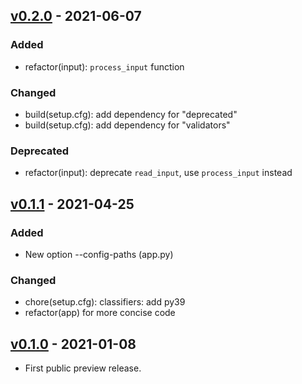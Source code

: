 ## [v0.2.0] - 2021-06-07

### Added

* refactor(input): `process_input` function

### Changed

* build(setup.cfg): add dependency for "deprecated"
* build(setup.cfg): add dependency for "validators"

### Deprecated

* refactor(input): deprecate `read_input`, use `process_input` instead

## [v0.1.1] - 2021-04-25

### Added

* New option --config-paths (app.py)

### Changed

* chore(setup.cfg): classifiers: add py39
* refactor(app) for more concise code

## [v0.1.0] - 2021-01-08

* First public preview release.

[v0.2.0]: https://github.com/guendto/jomiel-kore/compare/v0.1.1..v0.2.0
[v0.1.1]: https://github.com/guendto/jomiel-kore/compare/v0.1.0..v0.1.1
[v0.1.0]: https://github.com/guendto/jomiel-kore/releases/tag/v0.1.0
